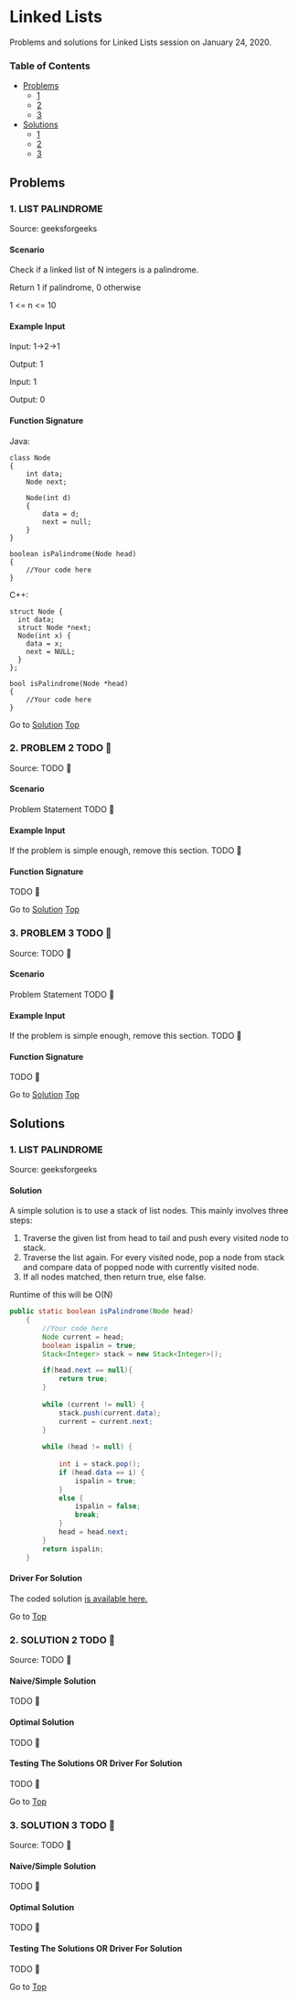 <!-- Don't remove -->
<a name="top"/>

# Linked Lists

Problems and solutions for Linked Lists session on January 24, 2020.

### Table of Contents

* [Problems](#problems)
  * [1](#p1)
  * [2](#p2)
  * [3](#p3)
* [Solutions](#solutions)
  * [1](#s1)
  * [2](#s2)
  * [3](#s3)

<!-- Don't remove -->
<a name="problems"/>

## Problems

<a name="p1"/>

### 1. LIST PALINDROME 

Source: geeksforgeeks 

#### Scenario

Check if a linked list of N integers is a palindrome. 

Return 1 if palindrome, 0 otherwise

1 <= n <= 10

#### Example Input

Input: 1->2->1

Output: 1

Input: 1

Output: 0

#### Function Signature

Java:

```
class Node
{
	int data;
	Node next;
	
	Node(int d)
	{
		data = d;
		next = null;
	}
}

boolean isPalindrome(Node head) 
{
    //Your code here
}  
```

C++:

```
struct Node {
  int data;
  struct Node *next;
  Node(int x) {
    data = x;
    next = NULL;
  }
};

bool isPalindrome(Node *head)
{
    //Your code here
}
```
<!-- Don't remove -->
Go to [Solution](#s1)   [Top](#top)


<!-- Don't remove -->
<a name="p2"/>

### 2. PROBLEM 2 TODO :bug:

Source: TODO :bug:

#### Scenario

Problem Statement TODO :bug:

#### Example Input

If the problem is simple enough, remove this section. TODO :bug:

#### Function Signature

TODO :bug:

<!-- Don't remove -->
Go to [Solution](#s2)   [Top](#top)

<!-- Don't remove -->
<a name="p3"/>

### 3. PROBLEM 3 TODO :bug:

Source: TODO :bug:

#### Scenario

Problem Statement TODO :bug:

#### Example Input

If the problem is simple enough, remove this section. TODO :bug:

#### Function Signature

TODO :bug:

<!-- Don't remove -->
Go to [Solution](#s3)   [Top](#top)

<!-- Don't remove -->
<a name="solutions"/>

## Solutions

<!-- Don't remove -->
<a name="s1"/>

### 1. LIST PALINDROME 

Source: geeksforgeeks 

#### Solution

A simple solution is to use a stack of list nodes.
This mainly involves three steps:
1. Traverse the given list from head to tail and push every visited node to stack.
2. Traverse the list again. For every visited node, pop a node from stack and 
compare data of popped node with currently visited node.
3. If all nodes matched, then return true, else false.

Runtime of this will be O(N)

```java
public static boolean isPalindrome(Node head) 
    {
        //Your code here
        Node current = head; 
        boolean ispalin = true; 
        Stack<Integer> stack = new Stack<Integer>(); 

        if(head.next == null){
            return true;
        }
  
        while (current != null) { 
            stack.push(current.data); 
            current = current.next; 
        } 
  
        while (head != null) { 
  
            int i = stack.pop(); 
            if (head.data == i) { 
                ispalin = true; 
            } 
            else { 
                ispalin = false; 
                break; 
            } 
            head = head.next; 
        } 
        return ispalin;
    }    
```

#### Driver For Solution

The coded solution [is available here.](./list-palindrome/driver.java)

<!-- Don't remove -->
Go to [Top](#top)

<!-- Don't remove -->
<a name="s2"/>

### 2. SOLUTION 2 TODO :bug:

Source: TODO :bug:

#### Naive/Simple Solution

TODO :bug:

#### Optimal Solution

TODO :bug:

#### Testing The Solutions OR Driver For Solution

TODO :bug:

<!-- Don't remove -->
Go to [Top](#top)

<!-- Don't remove -->
<a name="s3"/>

### 3. SOLUTION 3 TODO :bug:

Source: TODO :bug:

#### Naive/Simple Solution 

TODO :bug:

#### Optimal Solution

TODO :bug:

#### Testing The Solutions OR Driver For Solution

TODO :bug:

<!-- Don't remove -->
Go to [Top](#top)
